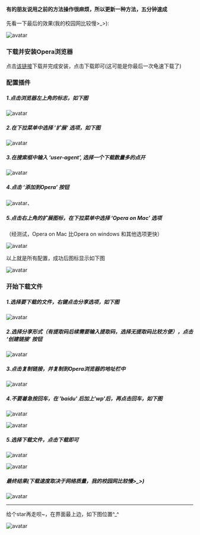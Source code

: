 #### 有的朋友说用之前的方法操作很麻烦，所以更新一种方法，五分钟速成

先看一下最后的效果(我的校园网比较慢>_>):

![avatar](https://github.com/Alvin-Leee/baiduwp/blob/master/pictures/OperaWP/0.png)



### 下载并安装Opera浏览器

点击[该链接](https://pan.baidu.com/s/1sDuH07Jru_XRePH3NN2fww)下载并完成安装，点击下载即可(这可能是你最后一次龟速下载了)



### 配置插件

##### 1.点击浏览器左上角的标志，如下图

![avatar](https://github.com/Alvin-Leee/baiduwp/blob/master/pictures/OperaWP/1.jpg)

##### 2.在下拉菜单中选择 ’扩展‘ 选项，如下图

![avatar](https://github.com/Alvin-Leee/baiduwp/blob/master/pictures/OperaWP/2.jpg)

##### 3.在搜索框中输入 ‘user-agent’, 选择一个下载数量多的点开

![avatar](https://github.com/Alvin-Leee/baiduwp/blob/master/pictures/OperaWP/3.jpg)

##### 4.点击 ‘添加到Opera’ 按钮

![avatar](https://github.com/Alvin-Leee/baiduwp/blob/master/pictures/OperaWP/4.jpg)、

##### 5.点击右上角的扩展图标，在下拉菜单中选择 ‘Opera on Mac’ 选项

（经测试，Opera on Mac 比Opera on windows 和其他选项更快）

![avatar](https://github.com/Alvin-Leee/baiduwp/blob/master/pictures/OperaWP/5-1.jpg)

以上就是所有配置，成功后图标显示如下图

![avatar](https://github.com/Alvin-Leee/baiduwp/blob/master/pictures/OperaWP/5-2.png)



### 开始下载文件

##### 1.选择要下载的文件，右键点击分享选项，如下图

![avatar](https://github.com/Alvin-Leee/baiduwp/blob/master/pictures/OperaWP/6.png)

##### 2.选择分享形式（有提取码后续需要输入提取码，选择无提取码比较方便），点击 ‘创建链接’ 按钮

![avatar](https://github.com/Alvin-Leee/baiduwp/blob/master/pictures/OperaWP/7.png)

##### 3.点击复制链接，并复制到Opera浏览器的地址栏中

![avatar](https://github.com/Alvin-Leee/baiduwp/blob/master/pictures/OperaWP/8.png)

##### 4.不要着急按回车，在 'baidu' 后加上'wp'后，再点击回车，如下图

![avatar](https://github.com/Alvin-Leee/baiduwp/blob/master/pictures/OperaWP/9-1.png)

![avatar](https://github.com/Alvin-Leee/baiduwp/blob/master/pictures/OperaWP/9-2.png)

##### 5.选择下载文件，点击下载即可

![avatar](https://github.com/Alvin-Leee/baiduwp/blob/master/pictures/OperaWP/10-1.png)

![avatar](https://github.com/Alvin-Leee/baiduwp/blob/master/pictures/OperaWP/10-2.png)

##### 最终结果(下载速度取决于网络质量，我的校园网比较慢>_>)

![avatar](https://github.com/Alvin-Leee/baiduwp/blob/master/pictures/OperaWP/0.png)

___

给个star再走呗~，在界面最上边，如下图位置^_^

![avatar](https://github.com/Alvin-Leee/baiduwp/blob/master/pictures/star.png)

